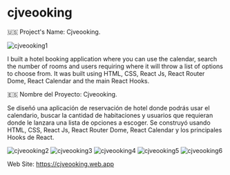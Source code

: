 # cjveooking
🇺🇸 Project's Name: Cjveooking.

![cjveooking1](https://user-images.githubusercontent.com/104727028/192123317-1a9d6c42-a128-44c7-9b9c-e31497c64d45.PNG)

I built a hotel booking application where you can use the calendar, search the number of rooms and users requiring where it will throw a list of options to choose from. It was built using HTML, CSS, React Js, React Router Dome, React Calendar and the main React Hooks.



🇪🇸 Nombre del Proyecto: Cjveooking.


Se diseñó una aplicación de reservación de hotel donde podrás usar el calendario, buscar la cantidad de habitaciones y usuarios que requieran donde le lanzara una lista de opciones a escoger. Se construyó usando HTML, CSS, React Js, React Router Dome, React Calendar y los principales Hooks de React.

![cjveooking2](https://user-images.githubusercontent.com/104727028/236678768-56b539e9-3a99-49df-a7bd-90b1af43fe8c.PNG)
![cjveooking3](https://github.com/carlosjvargase/cjveooking/assets/104727028/19c38474-1f04-4288-be9f-5caa57dab2fd)
![cjveooking4](https://github.com/carlosjvargase/cjveooking/assets/104727028/c6300541-a908-4f34-9123-a9ff66ae790c)
![cjveooking5](https://github.com/carlosjvargase/cjveooking/assets/104727028/0eecec85-7bb5-48b1-b6da-5c0298e4b8c1)
![cjveooking6](https://github.com/carlosjvargase/cjveooking/assets/104727028/8eee2890-4c22-41a2-aeac-4d424eaa9ddd)

Web Site: https://cjveooking.web.app
